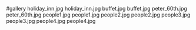 #gallery
holiday_inn.jpg	holiday_inn.jpg
buffet.jpg	buffet.jpg
peter_60th.jpg	peter_60th.jpg
people1.jpg	people1.jpg
people2.jpg	people2.jpg
people3.jpg	people3.jpg
people4.jpg	people4.jpg
